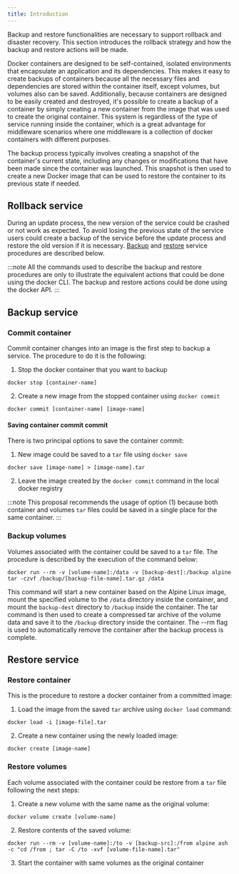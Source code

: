 ```yaml
---
title: Introduction
---
```


Backup and restore functionalities are necessary to support rollback and disaster recovery. This section introduces the rollback strategy and how the backup and restore actions will be made.

Docker containers are designed to be self-contained, isolated environments that encapsulate an application and its dependencies. This makes it easy to create backups of containers because all the necessary files and dependencies are stored within the container itself, except volumes, but volumes also can be saved. Additionally, because containers are designed to be easily created and destroyed, it's possible to create a backup of a container by simply creating a new container from the image that was used to create the original container. This system is regardless of the type of service running inside the container, which is a great advantage for middleware scenarios where one middleware is a collection of docker containers with different purposes.

The backup process typically involves creating a snapshot of the container's current state, including any changes or modifications that have been made since the container was launched. This snapshot is then used to create a new Docker image that can be used to restore the container to its previous state if needed.

## Rollback service

During an update process, the new version of the service could be crashed or not work as expected. To avoid losing the previous state of the service users could create a backup of the service before the update process and restore the old version if it is necessary. [Backup](#backup-service) and [restore](#restore-service) service procedures are described below.

:::note
All the commands used to describe the backup and restore procedures are only to illustrate the equivalent actions that could be done using the docker CLI. The backup and restore actions could be done using the docker API.
:::

## Backup service

### Commit container

Commit container changes into an image is the first step to backup a service. The procedure to do it is the following:

1. Stop the docker container that you want to backup
  ```shell
  docker stop [container-name]
  ```
2. Create a new image from the stopped container using `docker commit`
  ```shell
  docker commit [container-name] [image-name]
  ```
#### Saving container commit commit

There is two principal options to save the container commit:

1. New image could be saved to a `tar` file using `docker save`
  ```shell
  docker save [image-name] > [image-name].tar
  ```
2. Leave the image created by the `docker commit` command in the local docker registry

:::note
This proposal recommends the usage of option (1) because both container and volumes `tar` files could be saved in a single place for the same container.
:::

### Backup volumes

Volumes associated with the container could be saved to a `tar` file. The procedure is described by the execution of the command below:

```shell
docker run --rm -v [volume-name]:/data -v [backup-dest]:/backup alpine tar -czvf /backup/[backup-file-name].tar.gz /data
```

This command will start a new container based on the Alpine Linux image, mount the specified volume to the `/data` directory inside the container, and mount the `backup-dest` directory to `/backup` inside the container. The tar command is then used to create a compressed tar archive of the volume data and save it to the `/backup` directory inside the container. The --rm flag is used to automatically remove the container after the backup process is complete.

## Restore service

### Restore container

This is the procedure to restore a docker container from a committed image:

1. Load the image from the saved `tar` archive using `docker load` command:
  ```shell
  docker load -i [image-file].tar
  ```
2. Create a new container using the newly loaded image:
  ```shell
  docker create [image-name]
  ```

### Restore volumes

Each volume associated with the container could be restore from a `tar` file following the next steps:

1. Create a new volume with the same name as the original volume:
  ```shell
  docker volume create [volume-name]
  ```
2. Restore contents of the saved volume:
  ```shell
  docker run --rm -v [volume-name]:/to -v [backup-src]:/from alpine ash -c "cd /from ; tar -C /to -xvf [volume-file-name].tar"
  ```
3. Start the container with same volumes as the original container
